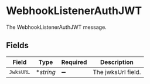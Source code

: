 # WebhookListenerAuthJWT

The WebhookListenerAuthJWT message.


## Fields

| Field              | Type               | Required           | Description        |
| ------------------ | ------------------ | ------------------ | ------------------ |
| `JwksURL`          | **string*          | :heavy_minus_sign: | The jwksUrl field. |